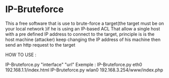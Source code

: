 # IP-Bruteforce
This a free software that is use to brute-force a target(the target must be on your local network )if he is using an IP-based
ACL That allow a single host with a pre  defined  IP address to connect to the target, principle is is the host machine (attacker) 
keep changing the IP address of his machine then send an http request to the target

HOW TO USE :

IP-Bruteforce.py  "interface"  "url"
Exemple :
IP-Bruteforce.py eth0 192.168.1.1/index.html
IP-Bruteforce.py wlan0 192.168.3.254/www/index.php
